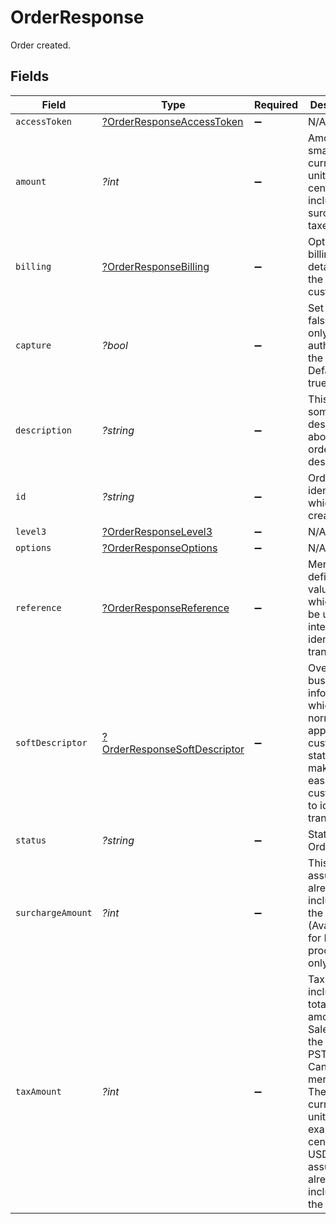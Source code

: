 # OrderResponse

Order created.


## Fields

| Field                                                                                                                                                                                                 | Type                                                                                                                                                                                                  | Required                                                                                                                                                                                              | Description                                                                                                                                                                                           | Example                                                                                                                                                                                               |
| ----------------------------------------------------------------------------------------------------------------------------------------------------------------------------------------------------- | ----------------------------------------------------------------------------------------------------------------------------------------------------------------------------------------------------- | ----------------------------------------------------------------------------------------------------------------------------------------------------------------------------------------------------- | ----------------------------------------------------------------------------------------------------------------------------------------------------------------------------------------------------- | ----------------------------------------------------------------------------------------------------------------------------------------------------------------------------------------------------- |
| `accessToken`                                                                                                                                                                                         | [?OrderResponseAccessToken](../../models/shared/OrderResponseAccessToken.md)                                                                                                                          | :heavy_minus_sign:                                                                                                                                                                                    | N/A                                                                                                                                                                                                   |                                                                                                                                                                                                       |
| `amount`                                                                                                                                                                                              | *?int*                                                                                                                                                                                                | :heavy_minus_sign:                                                                                                                                                                                    | Amount in smallest currency unit, eg: cents, including all surcharges, taxes etc.                                                                                                                     | 123                                                                                                                                                                                                   |
| `billing`                                                                                                                                                                                             | [?OrderResponseBilling](../../models/shared/OrderResponseBilling.md)                                                                                                                                  | :heavy_minus_sign:                                                                                                                                                                                    | Optional billing details for the customer.                                                                                                                                                            |                                                                                                                                                                                                       |
| `capture`                                                                                                                                                                                             | *?bool*                                                                                                                                                                                               | :heavy_minus_sign:                                                                                                                                                                                    | Set this to false if you only want to authorize for the amount. Defaults to true.                                                                                                                     | true                                                                                                                                                                                                  |
| `description`                                                                                                                                                                                         | *?string*                                                                                                                                                                                             | :heavy_minus_sign:                                                                                                                                                                                    | This will give some description about the order description.                                                                                                                                          | Some description                                                                                                                                                                                      |
| `id`                                                                                                                                                                                                  | *?string*                                                                                                                                                                                             | :heavy_minus_sign:                                                                                                                                                                                    | Order identifier which is created.                                                                                                                                                                    | beba1dfa-c167-494d-9a9b-d64a0009s78a                                                                                                                                                                  |
| `level3`                                                                                                                                                                                              | [?OrderResponseLevel3](../../models/shared/OrderResponseLevel3.md)                                                                                                                                    | :heavy_minus_sign:                                                                                                                                                                                    | N/A                                                                                                                                                                                                   |                                                                                                                                                                                                       |
| `options`                                                                                                                                                                                             | [?OrderResponseOptions](../../models/shared/OrderResponseOptions.md)                                                                                                                                  | :heavy_minus_sign:                                                                                                                                                                                    | N/A                                                                                                                                                                                                   |                                                                                                                                                                                                       |
| `reference`                                                                                                                                                                                           | [?OrderResponseReference](../../models/shared/OrderResponseReference.md)                                                                                                                              | :heavy_minus_sign:                                                                                                                                                                                    | Merchant defined values which can be used to internally identify the transaction.                                                                                                                     |                                                                                                                                                                                                       |
| `softDescriptor`                                                                                                                                                                                      | [?OrderResponseSoftDescriptor](../../models/shared/OrderResponseSoftDescriptor.md)                                                                                                                    | :heavy_minus_sign:                                                                                                                                                                                    | Override business information which would normally appear on a customer's statement, making it easier for customers to identify transactions.                                                         |                                                                                                                                                                                                       |
| `status`                                                                                                                                                                                              | *?string*                                                                                                                                                                                             | :heavy_minus_sign:                                                                                                                                                                                    | Status of the Order.                                                                                                                                                                                  | awaiting_payment                                                                                                                                                                                      |
| `surchargeAmount`                                                                                                                                                                                     | *?int*                                                                                                                                                                                                | :heavy_minus_sign:                                                                                                                                                                                    | This is assumed to already be included in the amount. (Available for Elavon processing only)                                                                                                          | 123                                                                                                                                                                                                   |
| `taxAmount`                                                                                                                                                                                           | *?int*                                                                                                                                                                                                | :heavy_minus_sign:                                                                                                                                                                                    | Tax value included in total amount. Sales tax in the US, or PST for Canadian merchants. The smallest currency units, for example, cents in USD. This is assumed to already be included in the amount. | 123                                                                                                                                                                                                   |